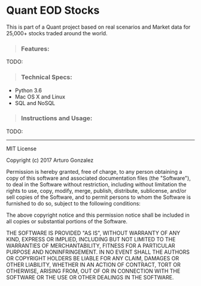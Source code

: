 # Quant EOD Stocks

This is part of a Quant project based on real scenarios and Market data for 25,000+ stocks traded around the world.

> ### Features:

TODO:

> ### Technical Specs:

- Python 3.6
- Mac OS X and Linux
- SQL and NoSQL

> ### Instructions and Usage:

TODO:

-----

MIT License

Copyright (c) 2017 Arturo Gonzalez

Permission is hereby granted, free of charge, to any person obtaining a copy
of this software and associated documentation files (the "Software"), to deal
in the Software without restriction, including without limitation the rights
to use, copy, modify, merge, publish, distribute, sublicense, and/or sell
copies of the Software, and to permit persons to whom the Software is
furnished to do so, subject to the following conditions:

The above copyright notice and this permission notice shall be included in all
copies or substantial portions of the Software.

THE SOFTWARE IS PROVIDED "AS IS", WITHOUT WARRANTY OF ANY KIND, EXPRESS OR
IMPLIED, INCLUDING BUT NOT LIMITED TO THE WARRANTIES OF MERCHANTABILITY,
FITNESS FOR A PARTICULAR PURPOSE AND NONINFRINGEMENT. IN NO EVENT SHALL THE
AUTHORS OR COPYRIGHT HOLDERS BE LIABLE FOR ANY CLAIM, DAMAGES OR OTHER
LIABILITY, WHETHER IN AN ACTION OF CONTRACT, TORT OR OTHERWISE, ARISING FROM,
OUT OF OR IN CONNECTION WITH THE SOFTWARE OR THE USE OR OTHER DEALINGS IN THE
SOFTWARE.